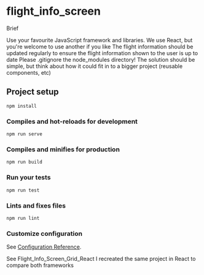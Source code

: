 # flight_info_screen

Brief

Use your favourite JavaScript framework and libraries. We use React, but you're welcome to use another if you like
The flight information should be updated regularly to ensure the flight information shown to the user is up to date
Please .gitignore the node_modules directory!
The solution should be simple, but think about how it could fit in to a bigger project (reusable components, etc)


## Project setup
```
npm install
```
### Compiles and hot-reloads for development
```
npm run serve
```
### Compiles and minifies for production
```
npm run build
```
### Run your tests
```
npm run test
```
### Lints and fixes files
```
npm run lint
```
### Customize configuration
See [Configuration Reference](https://cli.vuejs.org/config/).

See Flight_Info_Screen_Grid_React I recreated the same project in React to compare both frameworks

